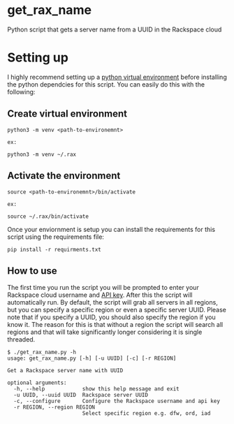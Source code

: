 # get_rax_name
Python script that gets a server name from a UUID in the Rackspace cloud


# Setting up 


I highly recommend setting up a [python virtual environment](https://docs.python.org/3/library/venv.html) before installing the 
python dependcies for this script. You can easily do this with the following:

## Create virtual environment
```
python3 -m venv <path-to-environemnt>

ex:

python3 -m venv ~/.rax

```
## Activate the environment
```
source <path-to-environemnt>/bin/activate

ex:

source ~/.rax/bin/activate 
```

Once your enviornment is setup you can install the requirements for this script using
the requirements file:

```
pip install -r requirments.txt
```


## How to use

The first time you run the script you will be prompted to enter your Rackspace cloud username and [API key](https://support.rackspace.com/how-to/view-and-reset-your-api-key). 
After this the script will automatically run. By default, the script will grab all servers in all regions, but you can specify a specific region or even a specific server UUID.
Please note that if you specify a UUID, you should also specify the region if you know it. The reason for this is that without a region the script will search all regions and 
that will take significantly longer considering it is single threaded. 

```
$ ./get_rax_name.py -h
usage: get_rax_name.py [-h] [-u UUID] [-c] [-r REGION]

Get a Rackspace server name with UUID

optional arguments:
  -h, --help            show this help message and exit
  -u UUID, --uuid UUID  Rackspace server UUID
  -c, --configure       Configure the Rackspace username and api key
  -r REGION, --region REGION
                        Select specific region e.g. dfw, ord, iad

```

